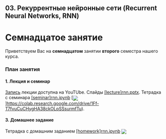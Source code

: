 ## 03. Рекуррентные нейронные сети (Recurrent Neural Networks, RNN)

# Семнадцатое занятие
Приветствуем Вас на **семнадцатом** занятии **второго** семестра нашего курса.

### План занятия
#### 1. Лекция и семинар
[Запись](https://www.youtube.com/watch?v=fl6R9VWsSog) лекции доступна на YouTUbe. Слайды [[lecture]rnn.pptx]([lecture]rnn.pptx). Тетрадка с семинара [[seminar]rnn.ipynb](./[seminar]rnn.ipynb) [<img src="https://colab.research.google.com/assets/colab-badge.svg" align="center">]https://colab.research.google.com/drive/1Ff-T7fvuCuCHygHA38ckOLpSSsurmfTu).

#### 3. Домашнее задание
Тетрадка с домашним заданием  [[homework]rnn.ipynb](./[homework]rnn.ipynb) [<img src="https://colab.research.google.com/assets/colab-badge.svg" align="center">](https://colab.research.google.com/drive/1UvVt1oXJ_zSXU10SRbgiMz7WDDh-ejvy)	
